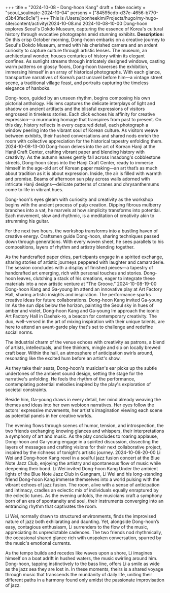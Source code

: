 +++
title = "2024-10-08 - Dong-hoon Kang"
draft = false
society = "seoul_soulmate-2024-10-04"
persons = ["84595cdb-d37e-4656-b770-d3b43fec8c1e"]
+++
This is /Users/joonheekim/Projects/hugo/my-hugo-site/content/activity/2024-10-08.md
2024-10-08-10-00
Dong-hoon explores Seoul's Dokdo Museum, capturing the essence of Korea's cultural history through evocative photographs amid stunning exhibits.
**Description:**  
On this crisp October morning, Dong-hoon embarks on a creative journey to Seoul's Dokdo Museum, armed with his cherished camera and an ardent curiosity to capture culture through artistic lenses. The museum, an architectural wonder, houses centuries of history within its elegant confines. As sunlight streams through intricately designed windows, casting warm patterns on glossy floors, Dong-hoon traverses the exhibition, immersing himself in an array of historical photographs. With each glance, transportive narratives of Korea’s past unravel before him—a vintage street scene, a traditional village feast, and portraits capturing the timeless elegance of hanboks. 

Dong-hoon, guided by an unseen rhythm, begins composing his own pictorial anthology. His lens captures the delicate interplays of light and shadow on ancient artifacts and the blissful expressions of visitors engrossed in timeless stories. Each click echoes his affinity for creative expression—a murmuring homage that transpires from past to present. On this day, history reflects in every captured detail, each photograph a window peering into the vibrant soul of Korean culture. As visitors weave between exhibits, their hushed conversations and shared nods enrich the room with collective appreciation for the historical tapestry enfolding them.
2024-10-08-13-00
Dong-hoon delves into the art of Korean Hanji at the Hanji Craft Center, crafting vibrant paper and blending history with creativity.
As the autumn leaves gently fall across Insadong's cobblestone streets, Dong-hoon steps into the Hanji Craft Center, ready to immerse himself in the age-old art of Korean paper making—an art that’s as much about tradition as it is about expression. Inside, the air is filled with warmth and promise. Beams of afternoon sun play across walls adorned with intricate Hanji designs—delicate patterns of cranes and chrysanthemums come to life in vibrant hues. 

Dong-hoon's eyes gleam with curiosity and creativity as the workshop begins with the ancient process of pulp creation. Dipping fibrous mulberry branches into a vat, he marvels at how simplicity transforms into potential. Each movement, slow and rhythmic, is a meditation of creativity akin to strumming his guitar.

For the next two hours, the workshop transforms into a bustling haven of creative energy. Craftsmen guide Dong-hoon, sharing techniques passed down through generations. With every woven sheet, he sees parallels to his compositions, layers of rhythm and artistry blending together.

As the handcrafted paper dries, participants engage in a spirited exchange, sharing stories of artistic journeys peppered with laughter and camaraderie. The session concludes with a display of finished pieces—a tapestry of handcrafted art emerging, rich with personal touches and stories. Dong-hoon leaves, clutching a stack of his creations, eager to integrate these materials into a new artistic venture at "The Groove.”
2024-10-08-19-00
Dong-hoon Kang and Ga-young Im attend an innovative play at Art Factory Hall, sharing artistic insights and inspiration. The performance sparks creative ideas for future collaborations.
Dong-hoon Kang invited Ga-young Im
As the sun dips below the horizon, painting the Seoul sky in hues of amber and violet, Dong-hoon Kang and Ga-young Im approach the iconic Art Factory Hall in Daehak-ro, a beacon for contemporary creativity. The duo, well-versed in the art of mixing inspiration with their unique talents, are here to attend an avant-garde play that's set to challenge and redefine social norms.

The industrial charm of the venue echoes with creativity as patrons, a blend of artists, intellectuals, and free thinkers, mingle and sip on locally brewed craft beer. Within the hall, an atmosphere of anticipation swirls around, resonating like the excited hum before an artist's show.

As they take their seats, Dong-hoon's musician's ear picks up the subtle undertones of the ambient sound design, setting the stage for the narrative's unfolding. He feels the rhythm of the performance, contemplating potential melodies inspired by the play's exploration of societal constraints.

Beside him, Ga-young draws in every detail, her mind already weaving the themes and ideas into her own webtoon narratives. Her eyes follow the actors' expressive movements, her artist's imagination viewing each scene as potential panels in her creative worlds.

The evening flows through scenes of humor, tension, and introspection, the two friends exchanging knowing glances and whispers, their interpretations a symphony of art and music. As the play concludes to roaring applause, Dong-hoon and Ga-young engage in a spirited discussion, dissecting the layers of messages and crafting visions for their next collaborative project, inspired by the richness of tonight's artistic journey.
2024-10-08-20-00
Li Wei and Dong-hoon Kang revel in a soulful jazz fusion concert at the Blue Note Jazz Club, enjoying the artistry and spontaneous flow of music while deepening their bond.
Li Wei invited Dong-hoon Kang
Under the ambient lights of the Blue Note Jazz Club in Gangnam, Li Wei and his long-standing friend Dong-hoon Kang immerse themselves into a world pulsing with the vibrant echoes of jazz fusion. The room, alive with a sense of anticipation and intimacy, cradles an eclectic mix of individuals equally enraptured by the eclectic tunes. As the evening unfolds, the musicians craft a symphony born of an era of spontaneity and soul, their instruments converging into an entrancing rhythm that captivates the room.

Li Wei, normally drawn to structured environments, finds the improvised nature of jazz both exhilarating and daunting. Yet, alongside Dong-hoon’s easy, contagious enthusiasm, Li surrenders to the flow of the music, appreciating its unpredictable cadences. The two friends nod rhythmically, the occasional shared glance rich with unspoken conversation, spurred by the music's emotional currents.

As the tempo builds and recedes like waves upon a shore, Li imagines himself on a boat adrift in hushed waters, the music swirling around him. Dong-hoon, tapping instinctively to the bass line, offers Li a smile as wide as the jazz sea they are lost in. In these moments, theirs is a shared voyage through music that transcends the mundanity of daily life, uniting their different paths in a harmony found only amidst the passionate improvisation of jazz.
